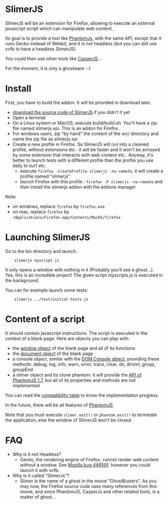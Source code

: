 
# SlimerJS

SlimerJS will be an extension for Firefox, allowing to execute an external javascript script which
can manipulate web content.

Its goal is to provide a tool like [PhantomJs](http://phantomjs.org/), with the same API, except that
it runs Gecko instead of Webkit, and it is not headless (but you can still use xvfb to have a headless SlimerJS).

You could then use other tools like [CasperJS](http://casperjs.org)...

For the moment, it is only a ghostware :-)

# Install

First, you have to build the addon. It will be provided in download later.

- [download the source code of SlimerJS](https://github.com/laurentj/slimerjs/archive/master.zip) if you didn't it yet
- Open a terminal
- On a Linux system or MacOS, execute build/build.sh. You'll have a zip file named slimerjs.xpi. This is an addon for Firefox.
- For windows users, zip "by hand" the content of the src/ directory and name the zip file as slimerjs.xpi
- Create a new profile in Firefox. So SlimerJS will run into a cleaned profile, without extensions etc :
  it will be faster and it won't be annoyed by some extension that interacts with web content etc..
  Anyway, it's better to launch tests with a different profile than the profile you use daily to surf etc.
   - execute ```firefox -CreateProfile slimerjs -no-remote```, it will create a profile named "slimerjs"
   - launch Firefox with this profile : ```firefox -P slimerjs -no-remote``` and then install the slimerjs addon with the addons manager

Note:
- on windows, replace ```firefox``` by ```firefox.exe```
- on mac, replace ```firefox``` by ```/Applications/Firefox.app/Contents/MacOS/firefox```


# Launching SlimerJS

Go to the bin directory and launch:

```
    slimerjs myscript.js
```

It only opens a window with nothing in it (Probably you'll see a ghost...). Yes, this is an incredible project!
The given script myscripts.js is executed in the background.

You can for example launch some tests:


```
    slimerjs ../test/initial-tests.js
```

# Content of a script

It should contain javascript instructions. The script is executed in the context of a
blank page. Here are objects you can play with:

- the [window object](https://developer.mozilla.org/en-US/docs/DOM/window) of the blank page and all of its functions
- the [document object](https://developer.mozilla.org/en-US/docs/DOM/document) of the blank page
- a console object, similar with the [DOM Console object](https://developer.mozilla.org/en-US/docs/DOM/console),
  providing these methods: debug, log, info, warn, error, trace, clear, dir, dirxml, group, groupEnd
- a slimer object and its clone phantom: it will provide the [API of PhantomJS 1.7](https://github.com/ariya/phantomjs/wiki/API-Reference),
  but all of its properties and methods are not implemented

You can read the [compatibility table](API.md) to know the implementation progress.

In the future, there will be all features of [PhantomJS](https://github.com/ariya/phantomjs/wiki/Quick-Start).

Note that you must execute ```slimer.exit()``` or ```phantom.exit()``` to terminate the application, else
the window of SlimerJS won't be closed.


# FAQ

- Why is it not Headless?
  - Gecko, the rendering engine of Firefox, cannot render web content without a window.
    See [Mozilla bug 446591](https://bugzilla.mozilla.org/show_bug.cgi?id=446591). however you could
    launch it with xvfb.
- Why is it called "SlimerJs"?
   - Slimer is the name of a ghost in the movie "GhostBusters". As you may now, the Firefox source code uses
    many references from this movie, and since PhantomJS, CasperJs and other related tools, is a matter of ghost...


